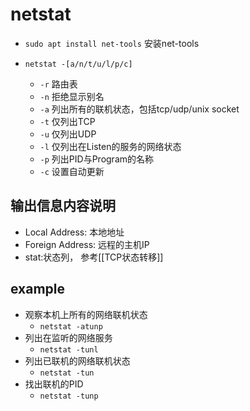 # netstat

- `sudo apt install net-tools` 安装net-tools

- `netstat -[a/n/t/u/l/p/c]`
  - `-r` 路由表
  - `-n` 拒绝显示别名
  - `-a` 列出所有的联机状态，包括tcp/udp/unix socket
  - `-t` 仅列出TCP
  - `-u` 仅列出UDP
  - `-l` 仅列出在Listen的服务的网络状态
  - `-p` 列出PID与Program的名称
  - `-c` 设置自动更新

## 输出信息内容说明

- Local Address: 本地地址
- Foreign Address: 远程的主机IP
- stat:状态列， 参考[[TCP状态转移]]

## example

- 观察本机上所有的网络联机状态
  - `netstat -atunp`
- 列出在监听的网络服务
  - `netstat -tunl`
- 列出已联机的网络联机状态
  - `netstat -tun`
- 找出联机的PID
  - `netstat -tunp` 